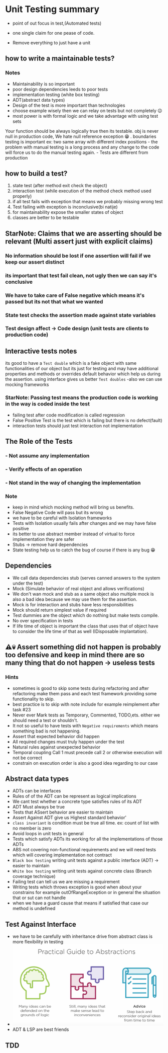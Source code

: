 # Unit Testing summary

- point of out focus in test,(Automated tests)

- one single claim for one pease of code.

- Remove everything to just have a unit

## how to write a maintainable tests?

### Notes

- Maintainability is so important
- poor design dependencies leeds to poor tests
- implementation testing (white box testing)
- ADT(abstract data types)
- Design of the test is more important than technologies
- choose example wisely then we can relay on tests but not completely 😉
- most power is with formal logic and we take advantage with using test sets

Your function should be always logically true then its testable.
obj is  never null in production code, We hate null reference exception 😁 .
boundaries testing is important ex: two same array with different index positions
    - the problem with manual testing is a long process and any change to the code will force us to do the manual testing again.
    - Tests are different from production

## how to build a test?

1. state test (after method exit check the object)
2. interaction test (while execution of the method check method used properly)
3. if all test fails with exception that means we probably missing wrong test
4. Test failing with exception is inconclusive(bi natije)
5. for maintainability expose the smaller states of object
6. classes are better to be testable

## StarNote: Claims that we are asserting should be relevant (Multi assert just with explicit claims)

### No information should be lost if one assertion will fail if we keep our assert distinct

### its important that test fail clean, not ugly then we can say it's conclusive

### We have to take care of False negative which means it's passed but its not that what we wanted

### State test checks the assertion made against state variables

### Test design affect -> Code design (unit tests are clients to production code)

## Interactive tests notes

its good to have a `Test double` which is a fake object with same functionalities of our object but its just for testing and may have additional properties and methods or overrides default behavior which help us during the assertion.
using interface gives us better `Test doubles` -also we can use mocking frameworks

### StarNote: Passing test means the production code is working in the way is coded inside the test

- failing test after code modification is called regression
- False Positive Test is the test which is failing but there is no defect(fault)
- interaction tests should just test interaction not implementation

## The Role of the Tests

### - Not assume any implementation

### - Verify effects of an operation

### - Not stand in the way of changing the implementation

### Note

- keep in mind which mocking method will bring us benefits.
- False Negative Code will pass but its wrong
- we have to be careful with Isolation frameworks
- Tests with Isolation usually fails after changes and we may have false positive
- its better to use abstract member instead of virtual to force implementation they are safer
- Stubs -> remove hard dependencies
- State testing help us to catch the bug of course if there is any bug 😁

## Dependencies

- We call data dependencies stub (serves canned answers to the system under the test)
- Mock (Simulate behavior of real object and allows verifications)
- We don't wan mock and stub as a same object also multiple mock is also a bad idea because we may use them for the assertion.
- Mock is for interaction and stubs have less responsibilities
- Mock should return simplest value if required
- Test dummies are the object which do nothing but make tests compile.
- No  over specification in tests
- If life time of object is important the class that uses that of object have to consider the life time of that as well (IDisposable implantation).

## ⚠💀 Assert something did not happen is probably too defensive and keep in mind there are so many thing that do not happen -> useless tests

### Hints

- sometimes is good to skip some tests during refactoring and after refactoring make them pass and each test framework providing some functionality to skip.
- best practice is to skip with note include for example reimplement after task #23
- Never ever Mark tests as Temporary, Commented, TODO,ets. either we should need a test or shouldn't.
- It not so useful to have tests with `Negative requirements` which means something bad is not happening.
- Assert that expected behavior did happen
- All required changes must truly happen under the test
- Natural rules against unexpected behavior
- Temporal coupling Call 1 must precede call 2 or otherwise execution will not be correct
- constrain on execution order is also a good idea regarding to our case
  
## Abstract data types

- ADTs can be interfaces
- Rules of of the ADT can be represent as logical implications
- We cant test whether a concrete type satisfies rules of its ADT
- ADT Must always be true
- Tests that ASsert behavior are easier to maintain
- Assert Against ADT give us Highest standard behavior'
- `class invariant` is condition must be true all time. ex: count of list with no member is zero
- Avoid loops in unit tests in general
- Tests which satisfy ADTs its working for all the implementations of those ADTs
- ABS not covering non-functional requirements and we will need tests which will covering implementation not contract
- `Black box testing` writing unit tests against a public interface (ADT) -> easier to maintain
- `White box testing` writing unit tests against concrete class (Branch coverage technique)
- Failing test can tell us we are missing a requirement
- Writing tests which throws exception is good when about your constrains for example outOfRangeException or in general the situation that or sut can not handle
- when we have a guard cause that means if satisfied that case our method is undefined

## Test Against Interface

- we have to be carefully with inheritance drive from abstract class is more flexibility in testing
- ![Alternate text](../Abstraction.png)
- ADT & LSP are best friends

## TDD
